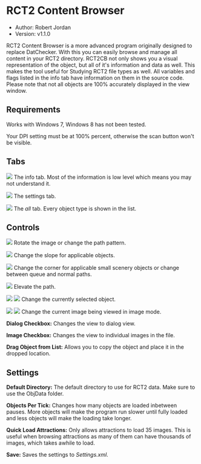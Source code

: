 # RCT2 Content Browser

* Author: Robert Jordan
* Version: v1.1.0

RCT2 Content Browser is a more advanced program originally designed to replace DatChecker.
With this you can easily browse and manage all content in your RCT2 directory.
RCT2CB not only shows you a visual representation of the object, but all of it's information and data as well.
This makes the tool useful for Studying RCT2 file types as well.
All variables and flags listed in the info tab have information on them in the source code.
Please note that not all objects are 100% accurately displayed in the view window.

## Requirements

Works with Windows 7, Windows 8 has not been tested.

Your DPI setting must be at 100% percent, otherwise the scan button won't be visible.

## Tabs

<img src="https://raw.githubusercontent.com/trigger-death/RCT2Tools/master/RCT2Browser/Resources/Tabs/TabInfo.png"></img>
The info tab. Most of the information is low level which means you may not understand it.

<img src="https://raw.githubusercontent.com/trigger-death/RCT2Tools/master/RCT2Browser/Resources/Tabs/TabSettings.png"></img>
The settings tab.

<img src="https://raw.githubusercontent.com/trigger-death/RCT2Tools/master/RCT2Browser/Resources/Tabs/TabAll.png"></img>
The *all* tab. Every object type is shown in the list.

## Controls

<img src="https://raw.githubusercontent.com/trigger-death/RCT2Tools/master/RCT2Browser/Resources/Buttons/ButtonRotate.png"></img>
Rotate the image or change the path pattern.

<img src="https://raw.githubusercontent.com/trigger-death/RCT2Tools/master/RCT2Browser/Resources/Buttons/ButtonSlope.png"></img>
Change the slope for applicable objects.

<img src="https://raw.githubusercontent.com/trigger-death/RCT2Tools/master/RCT2Browser/Resources/Buttons/ButtonCorner.png"></img>
Change the corner for applicable small scenery objects or change between queue and normal paths.

<img src="https://raw.githubusercontent.com/trigger-death/RCT2Tools/master/RCT2Browser/Resources/Buttons/ButtonElevate.png"></img>
Elevate the path.

<img src="https://raw.githubusercontent.com/trigger-death/RCT2Tools/master/RCT2Browser/Resources/Buttons/ButtonLeft.png"></img>
<img src="https://raw.githubusercontent.com/trigger-death/RCT2Tools/master/RCT2Browser/Resources/Buttons/ButtonRight.png"></img>
Change the currently selected object.

<img src="https://raw.githubusercontent.com/trigger-death/RCT2Tools/master/RCT2Browser/Resources/Buttons/ButtonBack.png"></img>
<img src="https://raw.githubusercontent.com/trigger-death/RCT2Tools/master/RCT2Browser/Resources/Buttons/ButtonForward.png"></img>
Change the current image being viewed in image mode.

**Dialog Checkbox:** Changes the view to dialog view.

**Image Checkbox:** Changes the view to individual images in the file.

**Drag Object from List:** Allows you to copy the object and place it in the dropped location.

## Settings

**Default Directory:** The default directory to use for RCT2 data. Make sure to use the ObjData folder.

**Objects Per Tick:** Changes how many objects are loaded inbetween pauses. More objects will make the program run slower until fully loaded and less objects will make the loading take longer.

**Quick Load Attractions:** Only allows attractions to load 35 images. This is useful when browsing attractions as many of them can have thousands of images, which takes awhile to load.

**Save:** Saves the settings to *Settings.xml*.

